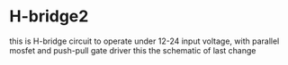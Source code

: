 # H-bridge2
this is H-bridge circuit to operate under 12-24 input voltage, with parallel mosfet and push-pull gate driver
this the schematic of last change 
